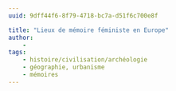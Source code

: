 ```yaml
---
uuid: 9dff44f6-8f79-4718-bc7a-d51f6c700e8f

title: "Lieux de mémoire féministe en Europe"
author: 
    - 
tags:
    - histoire/civilisation/archéologie
    - géographie, urbanisme
    - mémoires
---
```

